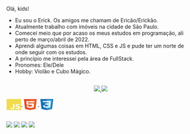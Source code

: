  Olá, kids!

- Eu sou o Erick. Os amigos me chamam de Ericão/Erickão.
- Atualmente trabalho com imóveis na cidade de São Paulo.
- Comecei meio que por acaso os meus estudos em programação, ali perto de março/abril de 2022.
- Aprendi algumas coisas em HTML, CSS e JS e pude ter um norte de onde seguir com os estudos.
- A princípio me interessei pela área de FullStack.
- Pronomes: Ele/Dele
- Hobby: Violão e Cubo Mágico.


##
<div align="center">
  <a href="https://github.com/Erickhbd">
  <img height="160em" src="https://github-readme-stats.vercel.app/api?username=erickhbd&show_icons=true&theme=dark&include_all_commits=true&count_private=true"/>
  <img height="160em" src="https://github-readme-stats.vercel.app/api/top-langs/?username=erickhbd&layout=compact&langs_count=7&theme=dark"/>
</div>
  
  <div style="display: inline_block"><br>
  <img align="center" alt="Erick-Js" height="30" width="40" src="https://raw.githubusercontent.com/devicons/devicon/master/icons/javascript/javascript-plain.svg">
  <img align="center" alt="Erick-HTML" height="30" width="40" src="https://raw.githubusercontent.com/devicons/devicon/master/icons/html5/html5-original.svg">
  <img align="center" alt="Erick-CSS" height="30" width="40" src="https://raw.githubusercontent.com/devicons/devicon/master/icons/css3/css3-original.svg">
  
</div>
  
  ##
  
  <div> 
   <a href="https://instagram.com/erickhbd" target="_blank"><img src="https://img.shields.io/badge/-Instagram-%23E4405F?style=for-the-badge&logo=instagram&logoColor=white" target="_blank"></a>
 	<a href = "mailto:erickhbd@gmail.com"><img src="https://img.shields.io/badge/-Gmail-%23333?style=for-the-badge&logo=gmail&logoColor=white" target="_blank"></a>
  <a href="https://www.linkedin.com/in/erick-luciano/" target="_blank"><img src="https://img.shields.io/badge/-LinkedIn-%230077B5?style=for-the-badge&logo=linkedin&logoColor=white" target="_blank"></a> 
  <a href="https://wa.me/5511958098857" target="_blank"><img src="https://img.shields.io/badge/WhatsApp-25D366?style=for-the-badge&logo=whatsapp&logoColor=white" target="_blank"></a> 
 
</div>
